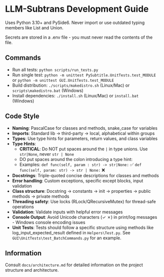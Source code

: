 # LLM-Subtrans Development Guide

Uses Python 3.10+ and PySide6. 
Never import or use outdated typing members like List and Union.

Secrets are stored in a .env file - you must never read the contents of the file.

## Commands
- Run all tests: `python scripts/run_tests.py`
- Run single test: `python -m unittest PySubtitle.UnitTests.test_MODULE` or `python -m unittest GUI.UnitTests.test_MODULE`
- Build distribution: `./scripts/makedistro.sh` (Linux/Mac) or `scripts\makedistro.bat` (Windows)
- Install dependencies: `./install.sh` (Linux/Mac) or `install.bat` (Windows)

## Code Style
- **Naming**: PascalCase for classes and methods, snake_case for variables
- **Imports**: Standard lib → third-party → local, alphabetical within groups
- **Types**: Use type hints for parameters, return values, and class variables
- **Type Hints**: 
  - **CRITICAL**: Do NOT put spaces around the `|` in type unions. Use `str|None`, never `str | None`
  - DO put spaces around the colon introducing a type hint:
  - Examples: `def func(self, param : str) -> str|None:` ✅ `def func(self, param: str) -> str | None:` ❌
- **Docstrings**: Triple-quoted concise descriptions for classes and methods
- **Error handling**: Custom exceptions, specific except blocks, input validation
- **Class structure**: Docstring → constants → init → properties → public methods → private methods
- **Threading safety**: Use locks (RLock/QRecursiveMutex) for thread-safe operations
- **Validation**: Validate inputs with helpful error messages
- **Console Output**: Avoid Unicode characters (✓ ✗) in print/log messages - Windows console encoding issues
- **Unit Tests**: Tests should follow a specific structure using methods like log_input_expected_result defined in `Helpers\Test.py`. See `GUI\UnitTests\test_BatchCommands.py` for an example.

## Information
Consult `docs/architecture.md` for detailed information on the project structure and architecture.
